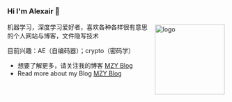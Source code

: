 ### Hi I'm Alexair 👋

<img src="https://github-readme-stats.vercel.app/api?username=Alexair059&show_icons=true&bg_color=30,e96443,904e95&title_color=fff&text_color=fff" alt="logo" height="160" align="right" style="margin: 5px; margin-bottom: 20px;" />

机器学习，深度学习爱好者，喜欢各种各样很有意思的个人网站与博客，文件隐写技术

目前兴趣：AE（自编码器）；crypto（密码学）

- 想要了解更多，请关注我的博客 [MZY Blog](https://alexair059.github.io/)
- Read more about my Blog [MZY Blog](https://alexair059.github.io/)
